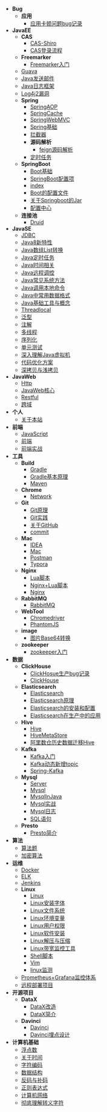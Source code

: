 - **Bug**
    - **应用**
      - [应用卡顿问题bug记录](Bug/应用/应用卡顿问题bug记录.md)
- **JavaEE**
    - **CAS**
      - [CAS-Shiro](JavaEE/CAS/CAS-Shiro.md)
      - [CAS登录流程](JavaEE/CAS/CAS登录流程.md)
    - **Freemarker**
      - [Freemarker入门](JavaEE/Freemarker/Freemarker入门.md)
    - [Guava](JavaEE/Guava.md)
    - [Java发送邮件](JavaEE/Java发送邮件.md)
    - [Java日志框架](JavaEE/Java日志框架.md)
    - [Log4j2漏洞](JavaEE/Log4j2漏洞.md)
    - **Spring**
      - [SpringAOP](JavaEE/Spring/SpringAOP.md)
      - [SpringCache](JavaEE/Spring/SpringCache.md)
      - [SpringWebMVC](JavaEE/Spring/SpringWebMVC.md)
      - [Spring基础](JavaEE/Spring/Spring基础.md)
      - [拦截器](JavaEE/Spring/拦截器.md)
      - **源码解析**
        - [feign源码解析](JavaEE/Spring/源码解析/feign源码解析.md)
      - [定时任务](JavaEE/Spring/定时任务.md)
    - **SpringBoot**
      - [Boot基础](JavaEE/SpringBoot/Boot基础.md)
      - [SpringBoot配置项](JavaEE/SpringBoot/SpringBoot配置项.md)
      - [index](JavaEE/SpringBoot/index.md)
      - [Boot的配置文件](JavaEE/SpringBoot/Boot的配置文件.md)
      - [关于Springboot的Jar](JavaEE/SpringBoot/关于Springboot的Jar.md)
      - [配置中心](JavaEE/SpringBoot/配置中心.md)
    - **连接池**
      - [Druid](JavaEE/连接池/Druid.md)
- **JavaSE**
    - [JDBC](JavaSE/JDBC.md)
    - [Java8新特性](JavaSE/Java8新特性.md)
    - [Java数组List转换](JavaSE/Java数组List转换.md)
    - [Java定时任务](JavaSE/Java定时任务.md)
    - [Java时间相关](JavaSE/Java时间相关.md)
    - [Java远程调控](JavaSE/Java远程调控.md)
    - [Java常见系统方法](JavaSE/Java常见系统方法.md)
    - [Java调用本地命令](JavaSE/Java调用本地命令.md)
    - [Java中常用数据格式](JavaSE/Java中常用数据格式.md)
    - [Java基础工具与概念](JavaSE/Java基础工具与概念.md)
    - [Threadlocal](JavaSE/Threadlocal.md)
    - [泛型](JavaSE/泛型.md)
    - [注解](JavaSE/注解.md)
    - [多线程](JavaSE/多线程.md)
    - [序列化](JavaSE/序列化.md)
    - [单元测试](JavaSE/单元测试.md)
    - [深入理解Java虚拟机](JavaSE/深入理解Java虚拟机.md)
    - [代码优化方案](JavaSE/代码优化方案.md)
    - [深拷贝与浅拷贝](JavaSE/深拷贝与浅拷贝.md)
- **JavaWeb**
    - [Http](JavaWeb/Http.md)
    - [JavaWeb核心](JavaWeb/JavaWeb核心.md)
    - [Restful](JavaWeb/Restful.md)
    - [跨域](JavaWeb/跨域.md)
- **个人**
    - [关于本站](个人/关于本站.md)
- **前端**
    - [JavaScript](前端/JavaScript.md)
    - [前端](前端/前端.md)
    - [前端实战](前端/前端实战.md)
- **工具**
    - **Build**
      - [Gradle](工具/Build/Gradle.md)
      - [Gradle基本原理](工具/Build/Gradle基本原理.md)
      - [Maven](工具/Build/Maven.md)
    - **Chrome**
      - [Network](工具/Chrome/Network.md)
    - **Git**
      - [Git原理](工具/Git/Git原理.md)
      - [Git实践](工具/Git/Git实践.md)
      - [关于GitHub](工具/Git/关于GitHub.md)
      - [commit](工具/Git/commit.md)
    - **Mac**
      - [IDEA](工具/Mac/IDEA.md)
      - [Mac](工具/Mac/Mac.md)
      - [Postman](工具/Mac/Postman.md)
      - [Typora](工具/Mac/Typora.md)
    - **Nginx**
      - [Lua脚本](工具/Nginx/Lua脚本.md)
      - [Nginx+Lua脚本](工具/Nginx/Nginx+Lua脚本.md)
      - [Nginx](工具/Nginx/Nginx.md)
    - **RabbitMQ**
      - [RabbitMQ](工具/RabbitMQ/RabbitMQ.md)
    - **WebTool**
      - [Chromedriver](工具/WebTool/Chromedriver.md)
      - [PhantomJS](工具/WebTool/PhantomJS.md)
    - **image**
      - [图片Base64转换](工具/image/图片Base64转换.md)
    - **zookeeper**
      - [zookeeper入门](工具/zookeeper/zookeeper入门.md)
- **数据**
    - **ClickHouse**
      - [ClickHosue生产bug记录](数据/ClickHouse/ClickHosue生产bug记录.md)
      - [ClickHouse](数据/ClickHouse/ClickHouse.md)
    - **Elasticsearch**
      - [Elasticsearch](数据/Elasticsearch/Elasticsearch.md)
      - [Elasticsearch原理](数据/Elasticsearch/Elasticsearch原理.md)
      - [Elasticsearch的安装和配置](数据/Elasticsearch/Elasticsearch的安装和配置.md)
      - [Elasticsearch在生产中的应用](数据/Elasticsearch/Elasticsearch在生产中的应用.md)
    - **Hive**
      - [Hive](数据/Hive/Hive.md)
      - [HiveMetaStore](数据/Hive/HiveMetaStore.md)
      - [阿里数仓历史数据迁移Hive](数据/Hive/阿里数仓历史数据迁移Hive.md)
    - **Kafka**
      - [Kafka入门](数据/Kafka/Kafka入门.md)
      - [Kafka动态新增topic](数据/Kafka/Kafka动态新增topic.md)
      - [Spring-Kafka](数据/Kafka/Spring-Kafka.md)
    - **Mysql**
      - [Server](数据/Mysql/Server.md)
      - [Mysql](数据/Mysql/Mysql.md)
      - [MysqlInJava](数据/Mysql/MysqlInJava.md)
      - [Mysql实战](数据/Mysql/Mysql实战.md)
      - [Mysql日志](数据/Mysql/Mysql日志.md)
      - [SQL语句](数据/Mysql/SQL语句.md)
    - **Presto**
      - [Presto简介](数据/Presto/Presto简介.md)
- **算法**
    - [算法题](算法/算法题.md)
    - [加密算法](算法/加密算法.md)
- **运维**
    - [Docker](运维/Docker.md)
    - [ELK](运维/ELK.md)
    - [Jenkins](运维/Jenkins.md)
    - **Linux**
      - [Linux](运维/Linux/Linux.md)
      - [Linux安装字体](运维/Linux/Linux安装字体.md)
      - [Linux文件系统](运维/Linux/Linux文件系统.md)
      - [Linux环境变量](运维/Linux/Linux环境变量.md)
      - [Linux用户权限](运维/Linux/Linux用户权限.md)
      - [Linux软件安装](运维/Linux/Linux软件安装.md)
      - [Linux解压与压缩](运维/Linux/Linux解压与压缩.md)
      - [Linux带宽监控工具](运维/Linux/Linux带宽监控工具.md)
      - [Shell脚本](运维/Linux/Shell脚本.md)
      - [Vim](运维/Linux/Vim.md)
      - [linux监测](运维/Linux/linux监测.md)
    - [Prometheus+Grafana监控体系](运维/Prometheus+Grafana监控体系.md)
    - [远程部署项目](运维/远程部署项目.md)
- **开源项目**
    - **DataX**
      - [DataX改造](开源项目/DataX/DataX改造.md)
      - [DataX简介](开源项目/DataX/DataX简介.md)
    - **Davinci**
      - [Davinci](开源项目/Davinci/Davinci.md)
      - [Davinci埋点设计](开源项目/Davinci/Davinci埋点设计.md)
- **计算机基础**
    - [浮点数](计算机基础/浮点数.md)
    - [关于时间](计算机基础/关于时间.md)
    - [字符编码](计算机基础/字符编码.md)
    - [数据结构](计算机基础/数据结构.md)
    - [反码与补码](计算机基础/反码与补码.md)
    - [正则表达式](计算机基础/正则表达式.md)
    - [计算机网络](计算机基础/计算机网络.md)
    - [彻底理解转义字符](计算机基础/彻底理解转义字符.md)

